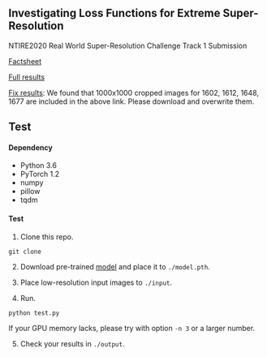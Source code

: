 ## Investigating Loss Functions for Extreme Super-Resolution

NTIRE2020 Real World Super-Resolution Challenge Track 1 Submission

[Factsheet](../../raw/master/factsheet.pdf)

[Full results](https://drive.google.com/file/d/1kmiBM_jfhfWcxXTJB17MvHW_9XM0sbZe/view?usp=sharing)

[Fix results](https://drive.google.com/file/d/1rbOj_HfNndxuFrXJ-x3gGD2Yqm7o60ve/view?usp=sharing): We found that 1000x1000 cropped images for 1602, 1612, 1648, 1677 are included in the above link. Please download and overwrite them.

## Test
#### Dependency
- Python 3.6
- PyTorch 1.2
- numpy
- pillow
- tqdm

#### Test 
1. Clone this repo.
```
git clone 
```

2. Download pre-trained [model](https://drive.google.com/file/d/10lu7rJ8JmiqGnq9k8N2iLei0aUAdhGcz/view?usp=sharing) and place it to `./model.pth`.

3. Place low-resolution input images to `./input`.

4. Run.
```
python test.py
```
If your GPU memory lacks, please try with option `-n 3` or a larger number.

5. Check your results in `./output`.


